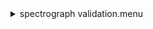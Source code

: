 <details><summary>spectrograph validation.menu</summary><blockquote><pre><details><summary>spectragraph_validation.cbk</summary><blockquote><pre><details><summary>1079_13wave_1beam_16sums_1rep_BOTH.rcp</summary><blockquote><pre>data	rcam	both	1079.14	   16
data	rcam	both	1079.25	   16
data	rcam	both	1079.36	   16
data	rcam	both	1079.47	   16
data	rcam	both	1079.58	   16
data	rcam	both	1079.69	   16
data	rcam	both	1079.80	   16
data	rcam	both	1079.91	   16
data	rcam	both	1080.02	   16
data	rcam	both	1080.13	   16
data	rcam	both	1080.24	   16
data	rcam	both	1080.35	   16
data	rcam	both	1080.46	   16
The above script included:70.46 seconds of data collection</pre></blockquote></details>The above script included:70.46 seconds of data collection</pre></blockquote></details></pre></blockquote></details>